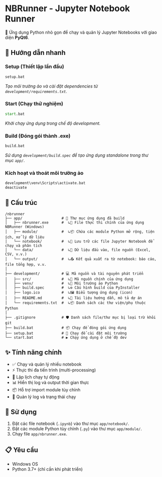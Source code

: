 # NBRunner - Jupyter Notebook Runner

🚀 Ứng dụng Python nhỏ gọn để chạy và quản lý Jupyter Notebooks với giao diện **PyQt6**.

## 🔧 Hướng dẫn nhanh

### Setup (Thiết lập lần đầu)
```cmd
setup.bat
```
*Tạo môi trường ảo và cài đặt dependencies từ `development/requirements.txt`.*

### Start (Chạy thử nghiệm)
```cmd
start.bat
```
*Khởi chạy ứng dụng trong chế độ development.*

### Build (Đóng gói thành .exe)
```cmd
build.bat
```
*Sử dụng `development/build.spec` để tạo ứng dụng standalone trong thư mục `app/`.*

### Kích hoạt và thoát môi trường ảo
```cmd
development\venv\Scripts\activate.bat
deactivate
```

## 📁 Cấu trúc
```
/nbrunner
├── app/                  # 🎯 Thư mục ứng dụng đã build
│   ├── nbrunner.exe      #  ↳🚀 File thực thi chính của ứng dụng NBRunner (Windows)
│   ├── module/           #  ↳📦 Chứa các module Python mở rộng, tiện ích, xử lý dữ liệu
│   └── notebook/         #  ↳📓 Lưu trữ các file Jupyter Notebook để chạy và phân tích
│   └── data/             #  ↳📁 Dữ liệu đầu vào, file nguồn (Excel, CSV, v.v.)
│   └── output/           #  ↳📤 Kết quả xuất ra từ notebook: báo cáo, file tổng hợp, v.v.
│
├── development/          # 💻 Mã nguồn và tài nguyên phát triển
│   ├── src/              #  ↳📝 Mã nguồn chính của ứng dụng
│   ├── venv/             #  ↳🐍 Môi trường ảo Python
│   ├── build.spec        #  ↳⚙️ Cấu hình build của PyInstaller
│   ├── logo.ico          #  ↳🖼️ Biểu tượng ứng dụng (icon)
│   ├── README.md         #  ↳📄 Tài liệu hướng dẫn, mô tả dự án
│   └── requirements.txt  #  ↳📦 Danh sách các thư viện/phụ thuộc Python
│
├── .gitignore            # 🛡️ Danh sách file/thư mục bị loại trừ khỏi git
├── build.bat             # 📦 Chạy để đóng gói ứng dụng
├── setup.bat             # 🔧 Chạy để cài đặt môi trường
└── start.bat             # ▶️ Chạy ứng dụng ở chế độ dev
```

## ✨ Tính năng chính
- ✅ Chạy và quản lý nhiều notebook
- ⚡ Thực thi đa tiến trình (multi-processing)
- 🔄 Lập lịch chạy tự động
- 📊 Hiển thị log và output thời gian thực
- 📦 Hỗ trợ import module tùy chỉnh
- 💾 Quản lý log và trạng thái chạy

## 🎯 Sử dụng
1.  Đặt các file notebook (`.ipynb`) vào thư mục `app/notebook/`.
2.  Đặt các module Python tùy chỉnh (`.py`) vào thư mục `app/module/`.
3.  Chạy file `app/nbrunner.exe`.

## 📋 Yêu cầu
-   Windows OS
-   Python 3.7+ (chỉ cần khi phát triển)